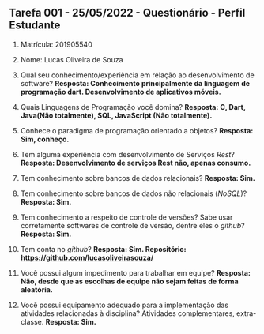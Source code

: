 ## Tarefa 001 - 25/05/2022 - Questionário - Perfil Estudante

1. Matrícula: 201905540
2. Nome: Lucas Oliveira de Souza

3. Qual seu conhecimento/experiência em relação ao desenvolvimento de software?
**Resposta: Conhecimento principalmente da linguagem de programação dart. Desenvolvimento de aplicativos móveis.**

4. Quais Linguagens de Programação você domina?
**Resposta: C, Dart, Java(Não totalmente), SQL, JavaScript (Não totalmente).**

5. Conhece o paradigma de programação orientado a objetos?
**Resposta: Sim, conheço.**

6. Tem alguma experiência com desenvolvimento de Serviços _Rest_?
**Resposta: Desenvolvimento de serviços Rest não, apenas consumo.**

7. Tem conhecimento sobre bancos de dados relacionais?
**Resposta: Sim.**

8. Tem conhecimento sobre bancos de dados não relacionais (_NoSQL_)?
**Resposta: Sim.**

9. Tem conhecimento a respeito de controle de versões? Sabe usar corretamente softwares de controle de versão, dentre eles o _github_?
**Resposta: Sim.**

10. Tem conta no _github_?
**Resposta: Sim. Repositório: https://github.com/lucasoliveirasouza/**

   
10. Você possui algum impedimento para trabalhar em equipe?
**Resposta: Não, desde que as escolhas de equipe não sejam feitas de forma aleatória.**

11. Você possui equipamento adequado para a implementação das atividades relacionadas à disciplina? Atividades complementares, extra-classe.
**Resposta: Sim.**

